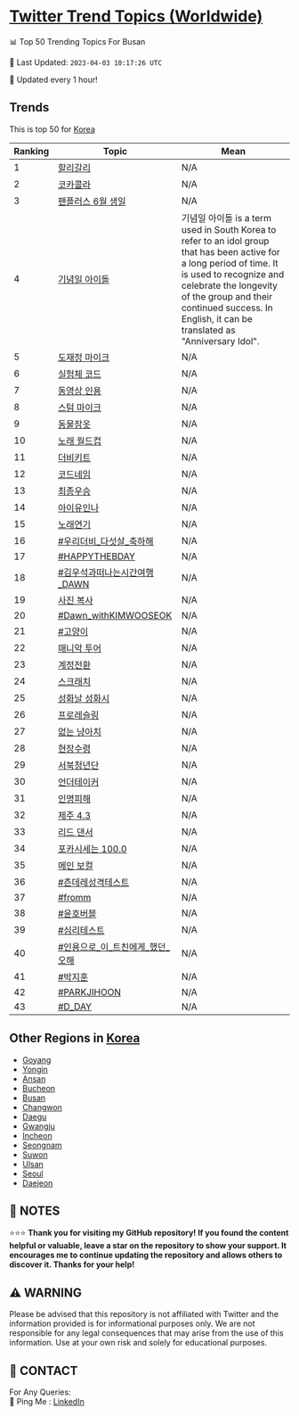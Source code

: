 [Twitter Trend Topics (Worldwide)](https://github.com/ErcinDedeoglu/Twitter-Trend-Topics)
==========


📊 Top 50 Trending Topics For Busan

📆 Last Updated: `2023-04-03 10:17:26 UTC`

🔧 Updated every 1 hour!


## Trends

This is top 50 for [Korea](</Korea>)

| Ranking | Topic | Mean |
| ------- | ------------ | ------------ |
| 1 | [할리갈리](http://twitter.com/search?q=%ed%95%a0%eb%a6%ac%ea%b0%88%eb%a6%ac) | N/A |
| 2 | [코카콜라](http://twitter.com/search?q=%ec%bd%94%ec%b9%b4%ec%bd%9c%eb%9d%bc) | N/A |
| 3 | [팬플러스 6월 생일](http://twitter.com/search?q=%ed%8c%ac%ed%94%8c%eb%9f%ac%ec%8a%a4+6%ec%9b%94+%ec%83%9d%ec%9d%bc) | N/A |
| 4 | [기념일 아이돌](http://twitter.com/search?q=%ea%b8%b0%eb%85%90%ec%9d%bc+%ec%95%84%ec%9d%b4%eb%8f%8c) | 기념일 아이돌 is a term used in South Korea to refer to an idol group that has been active for a long period of time. It is used to recognize and celebrate the longevity of the group and their continued success. In English, it can be translated as "Anniversary Idol". |
| 5 | [도재정 마이크](http://twitter.com/search?q=%eb%8f%84%ec%9e%ac%ec%a0%95+%eb%a7%88%ec%9d%b4%ed%81%ac) | N/A |
| 6 | [실험체 코드](http://twitter.com/search?q=%ec%8b%a4%ed%97%98%ec%b2%b4+%ec%bd%94%eb%93%9c) | N/A |
| 7 | [동영상 인용](http://twitter.com/search?q=%eb%8f%99%ec%98%81%ec%83%81+%ec%9d%b8%ec%9a%a9) | N/A |
| 8 | [스텀 마이크](http://twitter.com/search?q=%ec%8a%a4%ed%85%80+%eb%a7%88%ec%9d%b4%ed%81%ac) | N/A |
| 9 | [동물잠옷](http://twitter.com/search?q=%eb%8f%99%eb%ac%bc%ec%9e%a0%ec%98%b7) | N/A |
| 10 | [노래 월드컵](http://twitter.com/search?q=%eb%85%b8%eb%9e%98+%ec%9b%94%eb%93%9c%ec%bb%b5) | N/A |
| 11 | [더비키트](http://twitter.com/search?q=%eb%8d%94%eb%b9%84%ed%82%a4%ed%8a%b8) | N/A |
| 12 | [코드네임](http://twitter.com/search?q=%ec%bd%94%eb%93%9c%eb%84%a4%ec%9e%84) | N/A |
| 13 | [최종우승](http://twitter.com/search?q=%ec%b5%9c%ec%a2%85%ec%9a%b0%ec%8a%b9) | N/A |
| 14 | [아이유인나](http://twitter.com/search?q=%ec%95%84%ec%9d%b4%ec%9c%a0%ec%9d%b8%eb%82%98) | N/A |
| 15 | [노래연기](http://twitter.com/search?q=%eb%85%b8%eb%9e%98%ec%97%b0%ea%b8%b0) | N/A |
| 16 | [#우리더비_다섯살_축하해](http://twitter.com/search?q=%23%ec%9a%b0%eb%a6%ac%eb%8d%94%eb%b9%84_%eb%8b%a4%ec%84%af%ec%82%b4_%ec%b6%95%ed%95%98%ed%95%b4) | N/A |
| 17 | [#HAPPYTHEBDAY](http://twitter.com/search?q=%23HAPPYTHEBDAY) | N/A |
| 18 | [#김우석과떠나는시간여행_DAWN](http://twitter.com/search?q=%23%ea%b9%80%ec%9a%b0%ec%84%9d%ea%b3%bc%eb%96%a0%eb%82%98%eb%8a%94%ec%8b%9c%ea%b0%84%ec%97%ac%ed%96%89_DAWN) | N/A |
| 19 | [사진 복사](http://twitter.com/search?q=%ec%82%ac%ec%a7%84+%eb%b3%b5%ec%82%ac) | N/A |
| 20 | [#Dawn_withKIMWOOSEOK](http://twitter.com/search?q=%23Dawn_withKIMWOOSEOK) | N/A |
| 21 | [#고양이](http://twitter.com/search?q=%23%ea%b3%a0%ec%96%91%ec%9d%b4) | N/A |
| 22 | [매니악 투어](http://twitter.com/search?q=%eb%a7%a4%eb%8b%88%ec%95%85+%ed%88%ac%ec%96%b4) | N/A |
| 23 | [계정전환](http://twitter.com/search?q=%ea%b3%84%ec%a0%95%ec%a0%84%ed%99%98) | N/A |
| 24 | [스크래치](http://twitter.com/search?q=%ec%8a%a4%ed%81%ac%eb%9e%98%ec%b9%98) | N/A |
| 25 | [성화날 성화시](http://twitter.com/search?q=%ec%84%b1%ed%99%94%eb%82%a0+%ec%84%b1%ed%99%94%ec%8b%9c) | N/A |
| 26 | [프로레슬링](http://twitter.com/search?q=%ed%94%84%eb%a1%9c%eb%a0%88%ec%8a%ac%eb%a7%81) | N/A |
| 27 | [없는 냥아치](http://twitter.com/search?q=%ec%97%86%eb%8a%94+%eb%83%a5%ec%95%84%ec%b9%98) | N/A |
| 28 | [현장수령](http://twitter.com/search?q=%ed%98%84%ec%9e%a5%ec%88%98%eb%a0%b9) | N/A |
| 29 | [서북청년단](http://twitter.com/search?q=%ec%84%9c%eb%b6%81%ec%b2%ad%eb%85%84%eb%8b%a8) | N/A |
| 30 | [언더테이커](http://twitter.com/search?q=%ec%96%b8%eb%8d%94%ed%85%8c%ec%9d%b4%ec%bb%a4) | N/A |
| 31 | [인명피해](http://twitter.com/search?q=%ec%9d%b8%eb%aa%85%ed%94%bc%ed%95%b4) | N/A |
| 32 | [제주 4.3](http://twitter.com/search?q=%ec%a0%9c%ec%a3%bc+4.3) | N/A |
| 33 | [리드 댄서](http://twitter.com/search?q=%eb%a6%ac%eb%93%9c+%eb%8c%84%ec%84%9c) | N/A |
| 34 | [포카시세는 100.0](http://twitter.com/search?q=%ed%8f%ac%ec%b9%b4%ec%8b%9c%ec%84%b8%eb%8a%94+100.0) | N/A |
| 35 | [메인 보컬](http://twitter.com/search?q=%eb%a9%94%ec%9d%b8+%eb%b3%b4%ec%bb%ac) | N/A |
| 36 | [#츤데레성격테스트](http://twitter.com/search?q=%23%ec%b8%a4%eb%8d%b0%eb%a0%88%ec%84%b1%ea%b2%a9%ed%85%8c%ec%8a%a4%ed%8a%b8) | N/A |
| 37 | [#fromm](http://twitter.com/search?q=%23fromm) | N/A |
| 38 | [#윤호버블](http://twitter.com/search?q=%23%ec%9c%a4%ed%98%b8%eb%b2%84%eb%b8%94) | N/A |
| 39 | [#심리테스트](http://twitter.com/search?q=%23%ec%8b%ac%eb%a6%ac%ed%85%8c%ec%8a%a4%ed%8a%b8) | N/A |
| 40 | [#인용으로_이_트친에게_했던_오해](http://twitter.com/search?q=%23%ec%9d%b8%ec%9a%a9%ec%9c%bc%eb%a1%9c_%ec%9d%b4_%ed%8a%b8%ec%b9%9c%ec%97%90%ea%b2%8c_%ed%96%88%eb%8d%98_%ec%98%a4%ed%95%b4) | N/A |
| 41 | [#박지훈](http://twitter.com/search?q=%23%eb%b0%95%ec%a7%80%ed%9b%88) | N/A |
| 42 | [#PARKJIHOON](http://twitter.com/search?q=%23PARKJIHOON) | N/A |
| 43 | [#D_DAY](http://twitter.com/search?q=%23D_DAY) | N/A |



## Other Regions in [Korea](</Korea>)

* [Goyang](</Korea/Goyang.md>)
* [Yongin](</Korea/Yongin.md>)
* [Ansan](</Korea/Ansan.md>)
* [Bucheon](</Korea/Bucheon.md>)
* [Busan](</Korea/Busan.md>)
* [Changwon](</Korea/Changwon.md>)
* [Daegu](</Korea/Daegu.md>)
* [Gwangju](</Korea/Gwangju.md>)
* [Incheon](</Korea/Incheon.md>)
* [Seongnam](</Korea/Seongnam.md>)
* [Suwon](</Korea/Suwon.md>)
* [Ulsan](</Korea/Ulsan.md>)
* [Seoul](</Korea/Seoul.md>)
* [Daejeon](</Korea/Daejeon.md>)



## 📝 NOTES

⭐⭐⭐ **Thank you for visiting my GitHub repository! If you found the content helpful or valuable, leave a star on the repository to show your support. It encourages me to continue updating the repository and allows others to discover it. Thanks for your help!**


## ⚠️ WARNING

Please be advised that this repository is not affiliated with Twitter and the information provided is for informational purposes only. We are not responsible for any legal consequences that may arise from the use of this information. Use at your own risk and solely for educational purposes.


## 📨 CONTACT

 For Any Queries:  
            🏓 Ping Me : [LinkedIn](https://www.linkedin.com/in/ercindedeoglu/)
